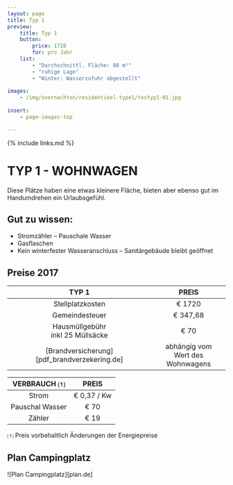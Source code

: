 ```yaml
---
layout: page
title: Typ 1
preview: 
    title: Typ 1
    button:
        price: 1720
        for: pro Jahr
    list:
        - "Durchschnittl. Fläche: 80 m²"
        - "ruhige Lage"
        - "Winter: Wasserzufuhr abgestellt"
               
images:
    - /img/overnachten/residentieel-type1/restyp1-01.jpg
    
insert:
    - page-images-top

---
```


{% include links.md %}

# TYP 1 - WOHNWAGEN 

Diese Plätze haben eine etwas kleinere Fläche, bieten aber ebenso gut im Handumdrehen ein Urlaubsgefühl.  


## Gut zu wissen:

- Stromzähler – Pauschale Wasser
- Gasflaschen
- Kein winterfester Wasseranschluss – Sanitärgebäude bleibt geöffnet


## Preise 2017

TYP 1                                         |PREIS                               |
:---------------------------------------------:|:----------------------------------:|
Stellplatzkosten                         | € 1720        
Gemeindesteuer                                   | € 347,68 
Hausmüllgebühr<br>inkl 25 Müllsäcke<br>         | € 70    
 [Brandversicherung][pdf_brandverzekering.de]   | abhängig vom <br>Wert des Wohnwagens

VERBRAUCH ⑴           |PREIS          |
:--------------------:|:-------------:|
Strom                 | € 0,37 / Kw        
Pauschal Wasser       | € 70 
Zähler                | € 19 

⑴ Preis vorbehaltlich Änderungen der Energiepreise

## Plan Campingplatz

![Plan Campingplatz][plan.de]

